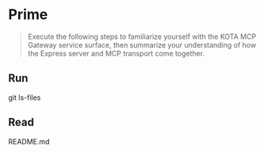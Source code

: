 # Prime
> Execute the following steps to familiarize yourself with the KOTA MCP Gateway service surface, then summarize your understanding of how the Express server and MCP transport come together.

## Run
git ls-files

## Read
README.md
